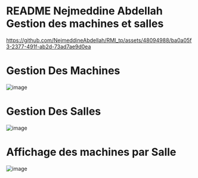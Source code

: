 # README Nejmeddine Abdellah  Gestion des machines et salles

https://github.com/NejmeddineAbdellah/RMI_tp/assets/48094988/ba0a05f3-2377-491f-ab2d-73ad7ae9d0ea

# Gestion Des Machines

![image](https://github.com/NejmeddineAbdellah/RMI_tp/assets/48094988/8f9ba8c5-8c72-457f-9fc8-c5d5230bf388)

# Gestion Des Salles

![image](https://github.com/NejmeddineAbdellah/RMI_tp/assets/48094988/0e0382e6-a88f-43c2-8a82-c8c2a992e2ba)

# Affichage des machines par Salle

![image](https://github.com/NejmeddineAbdellah/RMI_tp/assets/48094988/0094b302-5086-4a9a-8a0d-17bad7e3f0e1)
